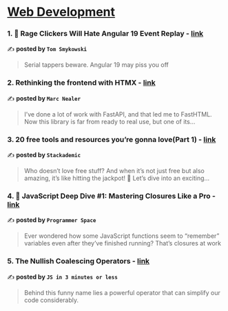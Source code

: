 
<h1><a href=https://medium.com/tag/web-development/recommended target="_blank" rel="noopener noreferrer">Web Development</a></h1>
<h3>1. 😤 Rage Clickers Will Hate Angular 19 Event Replay - <a href="https://medium.com/@tomaszs2/rage-clickers-will-hate-angular-19-event-reply-023522a8a7f9" target="_blank" rel="noopener noreferrer">link</a></h3>

✍️ **posted by `Tom Smykowski`**

<blockquote>Serial tappers beware. Angular 19 may piss you off</blockquote>

<h3>2. Rethinking the frontend with HTMX - <a href="https://medium.com/@marcnealer/rethinking-the-frontend-with-htmx-780045980352" target="_blank" rel="noopener noreferrer">link</a></h3>

✍️ **posted by `Marc Nealer`**

<blockquote>I’ve done a lot of work with FastAPI, and that led me to FastHTML. Now this library is far from ready to real use, but one of its…</blockquote>

<h3>3. 20 free tools and resources you’re gonna love(Part 1) - <a href="https://medium.com/stackademic/20-free-tools-and-resources-youre-gonna-love-part-1-25431014f48e" target="_blank" rel="noopener noreferrer">link</a></h3>

✍️ **posted by `Stackademic`**

<blockquote>Who doesn’t love free stuff? And when it’s not just free but also amazing, it’s like hitting the jackpot! 🚀 Let’s dive into an exciting…</blockquote>

<h3>4. 📜 JavaScript Deep Dive #1: Mastering Closures Like a Pro - <a href="https://medium.com/techiediaries-com/javascript-deep-dive-1-mastering-closures-like-a-pro-518bae0263f0" target="_blank" rel="noopener noreferrer">link</a></h3>

✍️ **posted by `Programmer Space`**

<blockquote>Ever wondered how some JavaScript functions seem to “remember” variables even after they’ve finished running? That’s closures at work</blockquote>

<h3>5. The Nullish Coalescing Operators - <a href="https://medium.com/js-in-3-minutes-or-less/the-nullish-coalescing-operators-007b3aca12a2" target="_blank" rel="noopener noreferrer">link</a></h3>

✍️ **posted by `JS in 3 minutes or less`**

<blockquote>Behind this funny name lies a powerful operator that can simplify our code considerably.</blockquote>

